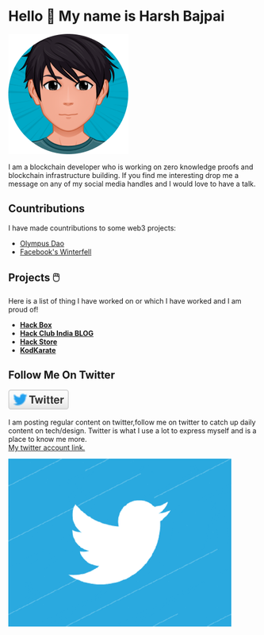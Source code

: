 # Hello 👋 My name is Harsh Bajpai

<div class="container" >
 <img  id="avatar"  src='https://github.com/bajpai244/bajpai244/blob/master/assets/avatar.png' alt="Twitter" />
</div>

<p id="para" >
I am a blockchain developer who is working on zero knowledge proofs and blockchain infrastructure building. If you find me interesting drop me a message on any of my social media handles and I would love to have a talk.</p>

## Countributions

I have made countributions to some web3 projects:
<ul>
<li>
<a href="https://github.com/OlympusDAO/olympus-contracts/pull/131"> Olympus Dao </a>
</li>

<li>
<a href="https://github.com/novifinancial/winterfell/pull/76"> Facebook's Winterfell </a>
</li>

</ul>

## Projects 🖱️

<p id="projectpara" >Here is a list of thing I have worked on or which I have worked and I am proud of!</p>

</div>

<div id="listcontainer" >

<ul>

 <li>
 <b> 
 <a href="https://hackbox.hackclub.com/">Hack Box </a>
 </b>
 </li>

<li>
 <b> 
 <a href="https://indiablog.hackclub.com/">Hack Club India BLOG </a>
 </b>
 </li>


 <li>
 <b>
<a href="https://hackstore.hackclub.com/" >Hack Store </a> 
</b>
</li>
 
 
<li>
 <b>
 <a href="https://github.com/bajpai244/Kodkarate">KodKarate </a>
 </b>
 </li>

</ul>
</div>

 ## Follow Me On Twitter
<a href="https://twitter.com/bajpaiharsh244" >
<img id="twitterimg" src="https://github.com/bajpai244/bajpai244/blob/master/assets/twitter.svg" />
</a>
<p id="twitterpara" >I am posting regular content on twitter,follow me on twitter to catch up daily content on tech/design. Twitter is what I use a lot to express myself and is a place to know me more.
<br/>
<a href="https://twitter.com/bajpaiharsh244" >My twitter account link.</a></p>
<img id="twittergif" src="https://github.com/bajpai244/bajpai244/blob/master/assets/twitter.gif"  alt="Twitter Gif" />


<!--

**bajpai244/bajpai244** is a ✨ _special_ ✨ repository because its `README.md` (this file) appears on your GitHub profile.

Here are some ideas to get you started:

- 🔭 I’m currently working on ...
- 🌱 I’m currently learning ...
- 👯 I’m looking to collaborate on ...
- 🤔 I’m looking for help with ...
- 💬 Ask me about ...
- 📫 How to reach me: ...
- 😄 Pronouns: ...
- ⚡ Fun fact: ...
  -->
